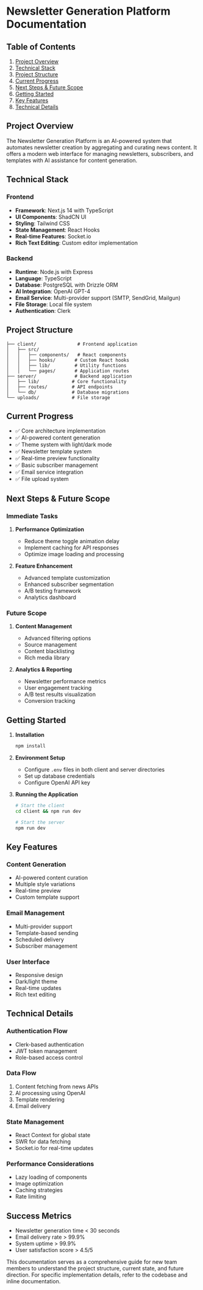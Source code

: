 
# Newsletter Generation Platform Documentation

## Table of Contents
1. [Project Overview](#project-overview)
2. [Technical Stack](#technical-stack)
3. [Project Structure](#project-structure)
4. [Current Progress](#current-progress)
5. [Next Steps & Future Scope](#next-steps--future-scope)
6. [Getting Started](#getting-started)
7. [Key Features](#key-features)
8. [Technical Details](#technical-details)

## Project Overview
The Newsletter Generation Platform is an AI-powered system that automates newsletter creation by aggregating and curating news content. It offers a modern web interface for managing newsletters, subscribers, and templates with AI assistance for content generation.

## Technical Stack

### Frontend
- **Framework**: Next.js 14 with TypeScript
- **UI Components**: ShadCN UI
- **Styling**: Tailwind CSS
- **State Management**: React Hooks
- **Real-time Features**: Socket.io
- **Rich Text Editing**: Custom editor implementation

### Backend
- **Runtime**: Node.js with Express
- **Language**: TypeScript
- **Database**: PostgreSQL with Drizzle ORM
- **AI Integration**: OpenAI GPT-4
- **Email Service**: Multi-provider support (SMTP, SendGrid, Mailgun)
- **File Storage**: Local file system
- **Authentication**: Clerk

## Project Structure
```
├── client/               # Frontend application
│   ├── src/
│   │   ├── components/   # React components
│   │   ├── hooks/       # Custom React hooks
│   │   ├── lib/         # Utility functions
│   │   └── pages/       # Application routes
├── server/              # Backend application
│   ├── lib/            # Core functionality
│   ├── routes/         # API endpoints
│   └── db/             # Database migrations
└── uploads/            # File storage
```

## Current Progress
- ✅ Core architecture implementation
- ✅ AI-powered content generation
- ✅ Theme system with light/dark mode
- ✅ Newsletter template system
- ✅ Real-time preview functionality
- ✅ Basic subscriber management
- ✅ Email service integration
- ✅ File upload system

## Next Steps & Future Scope

### Immediate Tasks
1. **Performance Optimization**
   - Reduce theme toggle animation delay
   - Implement caching for API responses
   - Optimize image loading and processing

2. **Feature Enhancement**
   - Advanced template customization
   - Enhanced subscriber segmentation
   - A/B testing framework
   - Analytics dashboard

### Future Scope
1. **Content Management**
   - Advanced filtering options
   - Source management
   - Content blacklisting
   - Rich media library

2. **Analytics & Reporting**
   - Newsletter performance metrics
   - User engagement tracking
   - A/B test results visualization
   - Conversion tracking

## Getting Started

1. **Installation**
   ```bash
   npm install
   ```

2. **Environment Setup**
   - Configure `.env` files in both client and server directories
   - Set up database credentials
   - Configure OpenAI API key

3. **Running the Application**
   ```bash
   # Start the client
   cd client && npm run dev

   # Start the server
   npm run dev
   ```

## Key Features

### Content Generation
- AI-powered content curation
- Multiple style variations
- Real-time preview
- Custom template support

### Email Management
- Multi-provider support
- Template-based sending
- Scheduled delivery
- Subscriber management

### User Interface
- Responsive design
- Dark/light theme
- Real-time updates
- Rich text editing

## Technical Details

### Authentication Flow
- Clerk-based authentication
- JWT token management
- Role-based access control

### Data Flow
1. Content fetching from news APIs
2. AI processing using OpenAI
3. Template rendering
4. Email delivery

### State Management
- React Context for global state
- SWR for data fetching
- Socket.io for real-time updates

### Performance Considerations
- Lazy loading of components
- Image optimization
- Caching strategies
- Rate limiting

## Success Metrics
- Newsletter generation time < 30 seconds
- Email delivery rate > 99.9%
- System uptime > 99.9%
- User satisfaction score > 4.5/5

This documentation serves as a comprehensive guide for new team members to understand the project structure, current state, and future direction. For specific implementation details, refer to the codebase and inline documentation.
